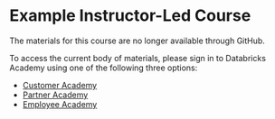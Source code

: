 # Example Instructor-Led Course 

The materials for this course are no longer available through GitHub.

To access the current body of materials, please sign in to Databricks Academy using one of the following three options:
* [Customer Academy](https://customer-academy.databricks.com)
* [Partner Academy](https://partner-academy.databricks.com)
* [Employee Academy](https://employee-academy.databricks.com)
